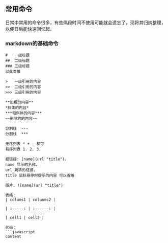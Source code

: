 ## 常用命令

日常中常用的命令很多，有些隔段时间不使用可能就会遗忘了，现将其归纳整理，以便日后能快速回忆起。

### markdown的基础命令

```
#   一级标题
##  二级标题
### 三级标题
以此类推

>   一级引用的内容
>>  二级引用的内容
>>> 三级引用的内容

**加粗的内容**
*斜体的内容*
***粗斜体的内容***
~~删除的的内容~~

分割线  ---
分割线  ***

无序列表 * + - 都可
有序列表 1. 2. 3.

超链接: [name](url "title")。
name 显示的名称，
url 跳转的链接，
title 鼠标悬停时提示的内容 可以省略

图片: ![name](url "title")

表格：
| colums1 | colunms2 |

| :-----: | :------: |

| cell1 | cell2 |

代码： 
```javascript
content
